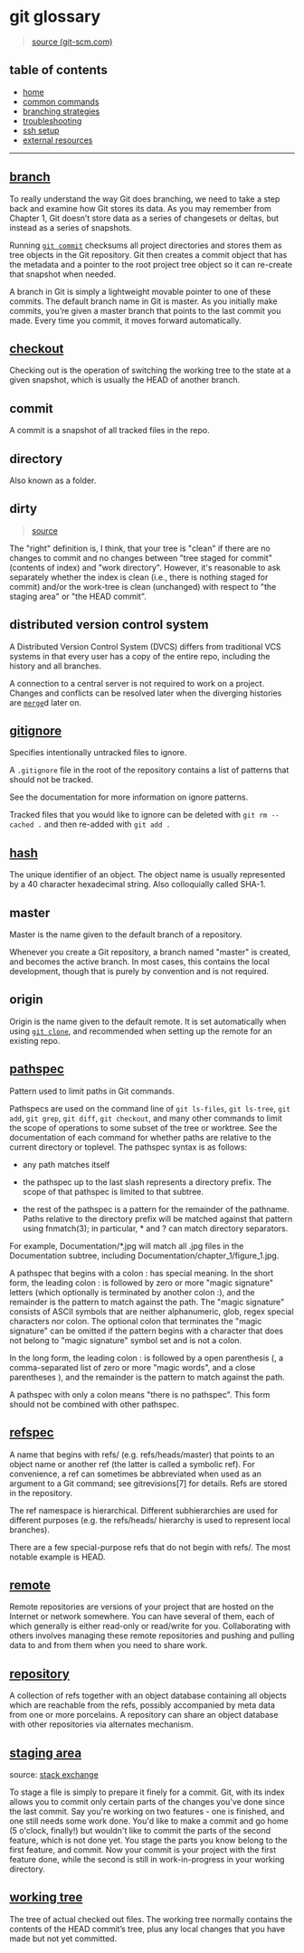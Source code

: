 # git glossary
> [source (git-scm.com)](https://git-scm.com/book/en/v2)

## table of contents
* [home](README.md)
* [common commands](common_commands.md)
* [branching strategies](branching_strategies.md)
* [troubleshooting](troubleshooting.md)
* [ssh setup](ssh_setup.md)
* [external resources](README.md#external-resources)

---

## [branch](https://git-scm.com/book/en/v1/Git-Branching-What-a-Branch-Is)
To really understand the way Git does branching, we need to take a step back and examine how Git stores its data. As you may remember from Chapter 1, Git doesn’t store data as a series of changesets or deltas, but instead as a series of snapshots.

Running [`git commit`](common_commands.md#commit) checksums all project directories and stores them as tree objects in the Git repository. Git then creates a commit object that has the metadata and a pointer to the root project tree object so it can re-create that snapshot when needed.

A branch in Git is simply a lightweight movable pointer to one of these commits. The default branch name in Git is master. As you initially make commits, you’re given a master branch that points to the last commit you made. Every time you commit, it moves forward automatically.


## [checkout](common_commands.md#checkout)
Checking out is the operation of switching the working tree to the state at a given snapshot, which is usually the HEAD of another branch.


## commit
A commit is a snapshot of all tracked files in the repo.


## directory
Also known as a folder.


## dirty
> [source](https://stackoverflow.com/questions/20642980/does-git-dirty-mean-files-not-staged-or-not-committed-glossary-conflict)

The "right" definition is, I think, that your tree is "clean" if there are no changes to commit and no changes between "tree staged for commit" (contents of index) and "work directory". However, it's reasonable to ask separately whether the index is clean (i.e., there is nothing staged for commit) and/or the work-tree is clean (unchanged) with respect to "the staging area" or "the HEAD commit".


## distributed version control system
A Distributed Version Control System (DVCS) differs from traditional VCS systems in that every user has a copy of the entire repo, including the history and all branches.

A connection to a central server is not required to work on a project. Changes and conflicts can be resolved later when the diverging histories are [`merge`](common_commands.md#merge)d later on.


## [gitignore](https://git-scm.com/docs/gitignore)
Specifies intentionally untracked files to ignore.

A `.gitignore` file in the root of the repository contains a list of patterns that should not be tracked.

See the documentation for more information on ignore patterns.

Tracked files that you would like to ignore can be deleted with `git rm --cached .` and then re-added with `git add .`


## [hash](https://git-scm.com/docs/gitglossary#def_SHA1)
The unique identifier of an object. The object name is usually represented by a 40 character hexadecimal string. Also colloquially called SHA-1.


## master
Master is the name given to the default branch of a repository.

Whenever you create a Git repository, a branch named "master" is created, and becomes the active branch. In most cases, this contains the local development, though that is purely by convention and is not required.


## origin
Origin is the name given to the default remote. It is set automatically when using [`git clone`](common_commands.md#clone), and recommended when setting up the remote for an existing repo.


## [pathspec](https://git-scm.com/docs/gitglossary#gitglossary-aiddefpathspecapathspec)
Pattern used to limit paths in Git commands.

Pathspecs are used on the command line of `git ls-files`, `git ls-tree`, `git add`, `git grep`, `git diff`, `git checkout`, and many other commands to limit the scope of operations to some subset of the tree or worktree. See the documentation of each command for whether paths are relative to the current directory or toplevel. The pathspec syntax is as follows:

* any path matches itself

* the pathspec up to the last slash represents a directory prefix. The scope of that pathspec is limited to that subtree.

* the rest of the pathspec is a pattern for the remainder of the pathname. Paths relative to the directory prefix will be matched against that pattern using fnmatch(3); in particular, * and ? can match directory separators.

For example, Documentation/*.jpg will match all .jpg files in the Documentation subtree, including Documentation/chapter_1/figure_1.jpg.

A pathspec that begins with a colon : has special meaning. In the short form, the leading colon : is followed by zero or more "magic signature" letters (which optionally is terminated by another colon :), and the remainder is the pattern to match against the path. The "magic signature" consists of ASCII symbols that are neither alphanumeric, glob, regex special characters nor colon. The optional colon that terminates the "magic signature" can be omitted if the pattern begins with a character that does not belong to "magic signature" symbol set and is not a colon.

In the long form, the leading colon : is followed by a open parenthesis (, a comma-separated list of zero or more "magic words", and a close parentheses ), and the remainder is the pattern to match against the path.

A pathspec with only a colon means "there is no pathspec". This form should not be combined with other pathspec.


## [refspec](https://git-scm.com/docs/gitglossary#gitglossary-aiddefrefaref)
A name that begins with refs/ (e.g. refs/heads/master) that points to an object name or another ref (the latter is called a symbolic ref). For convenience, a ref can sometimes be abbreviated when used as an argument to a Git command; see gitrevisions[7] for details. Refs are stored in the repository.

The ref namespace is hierarchical. Different subhierarchies are used for different purposes (e.g. the refs/heads/ hierarchy is used to represent local branches).

There are a few special-purpose refs that do not begin with refs/. The most notable example is HEAD.


## [remote](https://git-scm.com/book/en/v2/Git-Basics-Working-with-Remotes)
Remote repositories are versions of your project that are hosted on the Internet or network somewhere. You can have several of them, each of which generally is either read-only or read/write for you. Collaborating with others involves managing these remote repositories and pushing and pulling data to and from them when you need to share work.


## [repository](https://git-scm.com/docs/gitglossary#def_repository)
A collection of refs together with an object database containing all objects which are reachable from the refs, possibly accompanied by meta data from one or more porcelains. A repository can share an object database with other repositories via alternates mechanism.


## [staging area](https://softwareengineering.stackexchange.com/questions/119782/what-does-stage-mean-in-git)
source: [stack exchange](https://softwareengineering.stackexchange.com/questions/119782/what-does-stage-mean-in-git)

To stage a file is simply to prepare it finely for a commit. Git, with its index allows you to commit only certain parts of the changes you've done since the last commit. Say you're working on two features - one is finished, and one still needs some work done. You'd like to make a commit and go home (5 o'clock, finally!) but wouldn't like to commit the parts of the second feature, which is not done yet. You stage the parts you know belong to the first feature, and commit. Now your commit is your project with the first feature done, while the second is still in work-in-progress in your working directory.

## [working tree](https://git-scm.com/docs/gitglossary#gitglossary-aiddefworkingtreeaworkingtree)
The tree of actual checked out files. The working tree normally contains the contents of the HEAD commit’s tree, plus any local changes that you have made but not yet committed.

